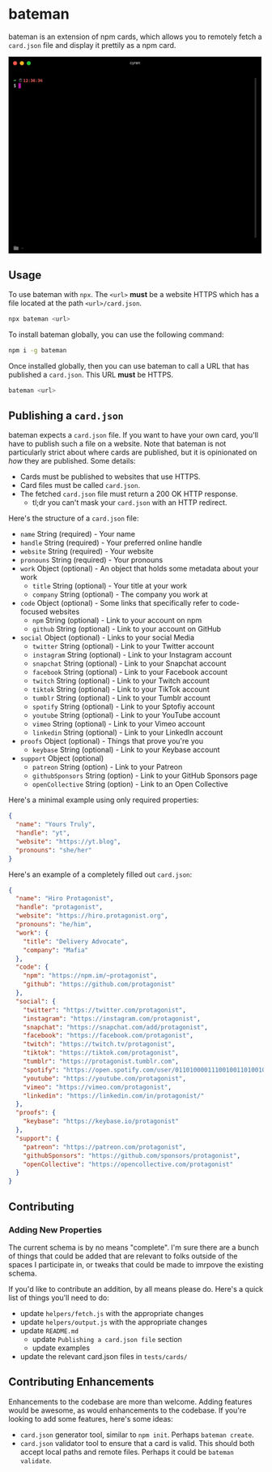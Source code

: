 # bateman

bateman is an extension of npm cards, which allows you to remotely fetch a `card.json` file and display it prettily as a npm card.

<img src="./img/bateman-demo.gif" align="middle" width="500" alt="Example of `bateman` running `bateman bnb.im` within Hyper">

## Usage

To use bateman with `npx`. The `<url>` **must** be a website HTTPS which has a file located at the path `<url>/card.json`.

```bash
npx bateman <url>
```

To install bateman globally, you can use the following command:

```bash
npm i -g bateman
```

Once installed globally, then you can use bateman to call a URL that has published a `card.json`. This URL **must** be HTTPS.

```bash
bateman <url>
```

## Publishing a `card.json`

bateman expects a `card.json` file. If you want to have your own card, you'll have to publish such a file on a website. Note that bateman is not particularly strict about where cards are published, but it is opinionated on _how_ they are published. Some details:

* Cards must be published to websites that use HTTPS.
* Card files must be called `card.json`.
* The fetched `card.json` file must return a 200 OK HTTP response.
  * tl;dr you can't mask your `card.json` with an HTTP redirect.

Here's the structure of a `card.json` file:

* `name` String (required) - Your name
* `handle` String (required) - Your preferred online handle
* `website` String (required) - Your website
* `pronouns` String (required) - Your pronouns
* `work` Object (optional) - An object that holds some metadata about your work
  * `title` String (optional) - Your title at your work
  * `company` String (optional) - The company you work at
* `code` Object (optional) - Some links that specifically refer to code-focused websites
  * `npm` String (optional) - Link to your account on npm
  * `github` String (optional) - Link to your account on GitHub
* `social` Object (optional) - Links to your social Media
  * `twitter` String (optional) - Link to your Twitter account
  * `instagram` String (optional) - Link to your Instagram account
  * `snapchat` String (optional) - Link to your Snapchat account
  * `facebook` String (optional) - Link to your Facebook account
  * `twitch` String (optional) - Link to your Twitch account
  * `tiktok` String (optional) - Link to your TikTok account
  * `tumblr` String (optional) - Link to your Tumblr account
  * `spotify` String (optional) - Link to your Sptofiy account
  * `youtube` String (optional) - Link to your YouTube account
  * `vimeo` String (optional) - Link to your Vimeo account
  * `linkedin` String (optional) - Link to your LinkedIn account
* `proofs` Object (optional) - Things that prove you're you
  * `keybase` String (optional) - Link to your Keybase account
* `support` Object (optional)
  * `patreon` String (option) - Link to your Patreon
  * `githubSponsors` String (option) - Link to your GitHub Sponsors page
  * `openCollective` String (option) - Link to an Open Collective

Here's a minimal example using only required properties:

```json
{
  "name": "Yours Truly",
  "handle": "yt",
  "website": "https://yt.blog",
  "pronouns": "she/her"
}
```

Here's an example of a completely filled out `card.json`:

```json
{
  "name": "Hiro Protagonist",
  "handle": "protagonist",
  "website": "https://hiro.protagonist.org",
  "pronouns": "he/him",
  "work": {
    "title": "Delivery Advocate",
    "company": "Mafia"
  },
  "code": {
    "npm": "https://npm.im/~protagonist",
    "github": "https://github.com/protagonist"
  },
  "social": {
    "twitter": "https://twitter.com/protagonist",
    "instagram": "https://instagram.com/protagonist",
    "snapchat": "https://snapchat.com/add/protagonist",
    "facebook": "https://facebook.com/protagonist",
    "twitch": "https://twitch.tv/protagonist",
    "tiktok": "https://tiktok.com/protagonist",
    "tumblr": "https://protagonist.tumblr.com",
    "spotify": "https://open.spotify.com/user/01101000011100100110100101101111",
    "youtube": "https://youtube.com/protagonist",
    "vimeo": "https://vimeo.com/protagonist",
    "linkedin": "https://linkedin.com/in/protagonist/"
  },
  "proofs": {
    "keybase": "https://keybase.io/protagonist"
  },
  "support": {
    "patreon": "https://patreon.com/protagonist",
    "githubSponsors": "https://github.com/sponsors/protagonist",
    "openCollective": "https://opencollective.com/protagonist"
  }
}
```

## Contributing

### Adding New Properties

The current schema is by no means "complete". I'm sure there are a bunch of things that could be added that are relevant to folks outside of the spaces I participate in, or tweaks that could be made to imrpove the existing schema.

If you'd like to contribute an addition, by all means please do. Here's a quick list of things you'll need to do:

* update `helpers/fetch.js` with the appropriate changes
* update `helpers/output.js` with the appropriate changes
* update `README.md`
  * update `Publishing a card.json file` section
  * update examples
* update the relevant card.json files in `tests/cards/`

## Contributing Enhancements

Enhancements to the codebase are more than welcome. Adding features would be awesome, as would enhancements to the codebase. If you're looking to add some features, here's some ideas:

* `card.json` generator tool, similar to `npm init`. Perhaps `bateman create`.
* `card.json` validator tool to ensure that a card is valid. This should both accept local paths and remote files. Perhaps it could be `bateman validate`.
